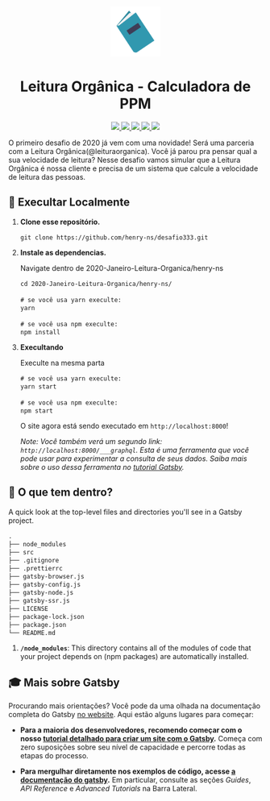 <p align="center">
  <a href="http://leituraorganica.netlify.com/">
    <img alt="Logo" src="./src/assets/icon.png" width="100" />
  </a>
</p>
<h1 align="center">
  Leitura Orgânica - Calculadora de PPM
</h1>

<p align="center">
  <a href="https://github.com/henry-ns/portfolio/graphs/commit-activity" alt="Maintenance">
    <img src="https://img.shields.io/badge/Maintained%3F-yes-green.svg" />
  </a>
  <a href="http://leitura-organica.thehenry.dev/" alt="Website leitura-organica.thehenry.dev">
    <img src="https://img.shields.io/website-up-down-green-red/https/leitura-organica.thehenry.dev" />
  </a>
  <a href="./LICENSE" alt="License: MIT">
    <img src="https://img.shields.io/badge/License-MIT-blue.svg" />
  </a>
  <a href="https://www.codefactor.io/repository/github/henry-ns/desafio333" alt="CodeFactor">
    <img src="https://www.codefactor.io/repository/github/henry-ns/desafio333/badge" />
  </a>
  <a href="https://app.netlify.com/sites/leituraorganica/deploys" alt="Netlify Status">
    <img src="https://api.netlify.com/api/v1/badges/bd6b4a69-72e9-493f-9292-2a515abaa3b1/deploy-status" />
  </a>
</p>

O primeiro desafio de 2020 já vem com uma novidade! Será uma parceria com a Leitura Orgânica(@leituraorganica). Você já parou pra pensar qual a sua velocidade de leitura? Nesse desafio vamos simular que a Leitura Orgânica é nossa cliente e precisa de um sistema que calcule a velocidade de leitura das pessoas.

## 🚀 Execultar Localmente

1.  **Clone esse repositório.**

    ```shell
    git clone https://github.com/henry-ns/desafio333.git
    ```

2.  **Instale as dependencias.**

    Navigate dentro de 2020-Janeiro-Leitura-Organica/henry-ns

    ```shell
    cd 2020-Janeiro-Leitura-Organica/henry-ns/

    # se você usa yarn execulte:
    yarn

    # se você usa npm execulte:
    npm install
    ```

3.  **Execultando**

    Execulte na mesma parta

    ```shell
    # se você usa yarn execulte:
    yarn start

    # se você usa npm execulte:
    npm start
    ```

    O site agora está sendo executado em `http://localhost:8000`!

    _Note: Você também verá um segundo link: _`http://localhost:8000/___graphql`_. Esta é uma ferramenta que você pode usar para experimentar a consulta de seus dados. Saiba mais sobre o uso dessa ferramenta no [tutorial Gatsby](https://www.gatsbyjs.org/tutorial/part-five/#introducing-graphiql)._

## 🧐 O que tem dentro?

A quick look at the top-level files and directories you'll see in a Gatsby project.

    .
    ├── node_modules
    ├── src
    ├── .gitignore
    ├── .prettierrc
    ├── gatsby-browser.js
    ├── gatsby-config.js
    ├── gatsby-node.js
    ├── gatsby-ssr.js
    ├── LICENSE
    ├── package-lock.json
    ├── package.json
    └── README.md

1.  **`/node_modules`**: This directory contains all of the modules of code that your project depends on (npm packages) are automatically installed.

## 🎓 Mais sobre Gatsby

Procurando mais orientações? Você pode da uma olhada na documentação completa do Gatsby [no website](https://www.gatsbyjs.org/). Aqui estão alguns lugares para começar:

- **Para a maioria dos desenvolvedores, recomendo começar com o nosso [tutorial detalhado para criar um site com o Gatsby](https://www.gatsbyjs.org/tutorial/).** Começa com zero suposições sobre seu nível de capacidade e percorre todas as etapas do processo.

- **Para mergulhar diretamente nos exemplos de código, acesse [a documentação do gatsby](https://www.gatsbyjs.org/docs/).** Em particular, consulte as seções _Guides_, _API Reference_ e _Advanced Tutorials_ na Barra Lateral.
